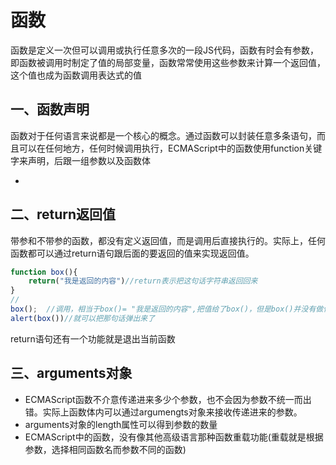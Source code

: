 # 函数

函数是定义一次但可以调用或执行任意多次的一段JS代码，函数有时会有参数，即函数被调用时制定了值的局部变量，函数常常使用这些参数来计算一个返回值，这个值也成为函数调用表达式的值

## 一、函数声明

函数对于任何语言来说都是一个核心的概念。通过函数可以封装任意多条语句，而且可以在任何地方，任何时候调用执行，ECMAScript中的函数使用function关键字来声明，后跟一组参数以及函数体

- 

## 二、return返回值

带参和不带参的函数，都没有定义返回值，而是调用后直接执行的。实际上，任何函数都可以通过return语句跟后面的要返回的值来实现返回值。

```js
function box(){
    return("我是返回的内容")//return表示把这句话字符串返回回来
}
//
box();	//调用，相当于box()= "我是返回的内容",把值给了box()，但是box()并没有做什么
alert(box())//就可以把那句话弹出来了
```

return语句还有一个功能就是退出当前函数

## 三、arguments对象

- ECMAScript函数不介意传递进来多少个参数，也不会因为参数不统一而出错。实际上函数体内可以通过argumengts对象来接收传递进来的参数。
- arguments对象的length属性可以得到参数的数量
- ECMAScript中的函数，没有像其他高级语言那种函数重载功能(重载就是根据参数，选择相同函数名而参数不同的函数)

